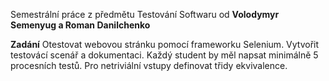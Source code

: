 
Semestrální práce z předmětu Testování Softwaru od **Volodymyr Semenyug a Roman Danilchenko**

**Zadání**
Otestovat webovou stránku pomocí frameworku Selenium.
Vytvořit testovácí scenář a dokumentaci.
Každý student by měl napsat minimálně 5 procesních testů.
Pro netriviální vstupy definovat třidy ekvivalence.

